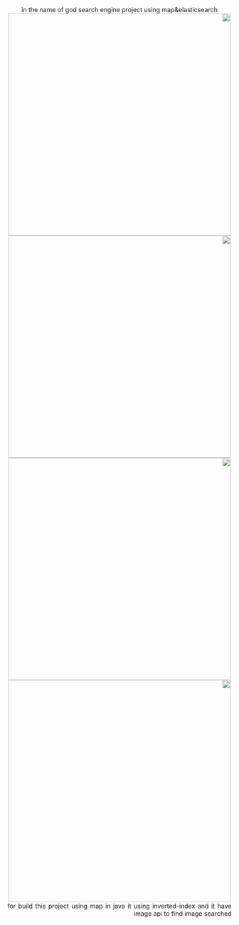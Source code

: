 <div dir='rtl' align="center">
in the name of god 
search engine project using map&elasticsearch
 <div dir='rtl' align="center">
 <image src="https://s30.picofile.com/file/8472254134/a1.png" width="500"/>
 <image src="https://s31.picofile.com/file/8472254184/a2.png" width="500"/>
 <image src="https://s30.picofile.com/file/8472254192/a3.png" width="500"/>
 <image src="https://s30.picofile.com/file/8472254200/a4.png" width="500"/>



  

</div>

<div dir='rtl' align="justify">
for build this project using map in java 
it using inverted-index 
and it have image api to find image searched 

</div>

